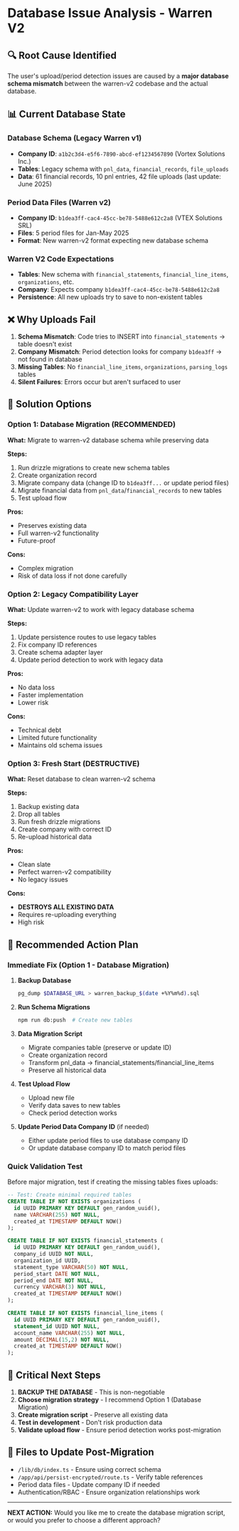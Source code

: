 # Database Issue Analysis - Warren V2

## 🔍 **Root Cause Identified**

The user's upload/period detection issues are caused by a **major database schema mismatch** between the warren-v2 codebase and the actual database.

## 📊 **Current Database State**

### Database Schema (Legacy Warren v1)
- **Company ID**: `a1b2c3d4-e5f6-7890-abcd-ef1234567890` (Vortex Solutions Inc.)
- **Tables**: Legacy schema with `pnl_data`, `financial_records`, `file_uploads`
- **Data**: 61 financial records, 10 pnl entries, 42 file uploads (last update: June 2025)

### Period Data Files (Warren v2)
- **Company ID**: `b1dea3ff-cac4-45cc-be78-5488e612c2a8` (VTEX Solutions SRL)
- **Files**: 5 period files for Jan-May 2025
- **Format**: New warren-v2 format expecting new database schema

### Warren V2 Code Expectations
- **Tables**: New schema with `financial_statements`, `financial_line_items`, `organizations`, etc.
- **Company**: Expects company `b1dea3ff-cac4-45cc-be78-5488e612c2a8`
- **Persistence**: All new uploads try to save to non-existent tables

## ❌ **Why Uploads Fail**

1. **Schema Mismatch**: Code tries to INSERT into `financial_statements` → table doesn't exist
2. **Company Mismatch**: Period detection looks for company `b1dea3ff` → not found in database
3. **Missing Tables**: No `financial_line_items`, `organizations`, `parsing_logs` tables
4. **Silent Failures**: Errors occur but aren't surfaced to user

## 🔧 **Solution Options**

### **Option 1: Database Migration (RECOMMENDED)**
**What:** Migrate to warren-v2 database schema while preserving data

**Steps:**
1. Run drizzle migrations to create new schema tables
2. Create organization record
3. Migrate company data (change ID to `b1dea3ff...` or update period files)
4. Migrate financial data from `pnl_data`/`financial_records` to new tables
5. Test upload flow

**Pros:** 
- Preserves existing data
- Full warren-v2 functionality
- Future-proof

**Cons:** 
- Complex migration
- Risk of data loss if not done carefully

### **Option 2: Legacy Compatibility Layer**
**What:** Update warren-v2 to work with legacy database schema

**Steps:**
1. Update persistence routes to use legacy tables
2. Fix company ID references
3. Create schema adapter layer
4. Update period detection to work with legacy data

**Pros:** 
- No data loss
- Faster implementation
- Lower risk

**Cons:** 
- Technical debt
- Limited future functionality
- Maintains old schema issues

### **Option 3: Fresh Start (DESTRUCTIVE)**
**What:** Reset database to clean warren-v2 schema

**Steps:**
1. Backup existing data
2. Drop all tables
3. Run fresh drizzle migrations
4. Create company with correct ID
5. Re-upload historical data

**Pros:** 
- Clean slate
- Perfect warren-v2 compatibility
- No legacy issues

**Cons:** 
- **DESTROYS ALL EXISTING DATA**
- Requires re-uploading everything
- High risk

## 🎯 **Recommended Action Plan**

### **Immediate Fix (Option 1 - Database Migration)**

1. **Backup Database**
   ```bash
   pg_dump $DATABASE_URL > warren_backup_$(date +%Y%m%d).sql
   ```

2. **Run Schema Migrations**
   ```bash
   npm run db:push  # Create new tables
   ```

3. **Data Migration Script**
   - Migrate companies table (preserve or update ID)
   - Create organization record
   - Transform pnl_data → financial_statements/financial_line_items
   - Preserve all historical data

4. **Test Upload Flow**
   - Upload new file
   - Verify data saves to new tables
   - Check period detection works

5. **Update Period Data Company ID** (if needed)
   - Either update period files to use database company ID
   - Or update database company ID to match period files

### **Quick Validation Test**

Before major migration, test if creating the missing tables fixes uploads:

```sql
-- Test: Create minimal required tables
CREATE TABLE IF NOT EXISTS organizations (
  id UUID PRIMARY KEY DEFAULT gen_random_uuid(),
  name VARCHAR(255) NOT NULL,
  created_at TIMESTAMP DEFAULT NOW()
);

CREATE TABLE IF NOT EXISTS financial_statements (
  id UUID PRIMARY KEY DEFAULT gen_random_uuid(),
  company_id UUID NOT NULL,
  organization_id UUID,
  statement_type VARCHAR(50) NOT NULL,
  period_start DATE NOT NULL,
  period_end DATE NOT NULL,
  currency VARCHAR(3) NOT NULL,
  created_at TIMESTAMP DEFAULT NOW()
);

CREATE TABLE IF NOT EXISTS financial_line_items (
  id UUID PRIMARY KEY DEFAULT gen_random_uuid(),
  statement_id UUID NOT NULL,
  account_name VARCHAR(255) NOT NULL,
  amount DECIMAL(15,2) NOT NULL,
  created_at TIMESTAMP DEFAULT NOW()
);
```

## 🚨 **Critical Next Steps**

1. **BACKUP THE DATABASE** - This is non-negotiable
2. **Choose migration strategy** - I recommend Option 1 (Database Migration)
3. **Create migration script** - Preserve all existing data
4. **Test in development** - Don't risk production data
5. **Validate upload flow** - Ensure period detection works post-migration

## 📝 **Files to Update Post-Migration**

- `/lib/db/index.ts` - Ensure using correct schema
- `/app/api/persist-encrypted/route.ts` - Verify table references
- Period data files - Update company ID if needed
- Authentication/RBAC - Ensure organization relationships work

---

**NEXT ACTION:** Would you like me to create the database migration script, or would you prefer to choose a different approach?